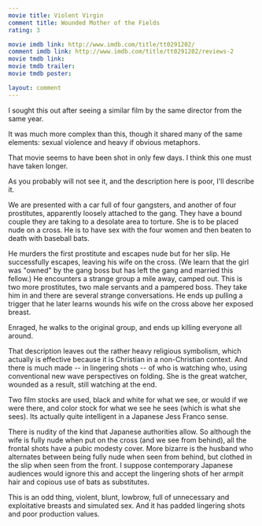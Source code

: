 ```yaml
---
movie title: Violent Virgin
comment title: Wounded Mother of the Fields
rating: 3

movie imdb link: http://www.imdb.com/title/tt0291202/
comment imdb link: http://www.imdb.com/title/tt0291202/reviews-2
movie tmdb link: 
movie tmdb trailer: 
movie tmdb poster: 

layout: comment
---
```


I sought this out after seeing a similar film by the same director from the same year. 

It was much more complex than this, though it shared many of the same elements: sexual violence and heavy if obvious metaphors. 

That movie seems to have been shot in only few days. I think this one must have taken longer. 

As you probably will not see it, and the description here is poor, I'll describe it.

We are presented with a car full of four gangsters, and another of four prostitutes, apparently loosely attached to the gang. They have a bound couple they are taking to a desolate area to torture. She is to be placed nude on a cross. He is to have sex with the four women and then beaten to death with baseball bats. 

He murders the first prostitute and escapes nude but for her slip. He successfully escapes, leaving his wife on the cross. (We learn that the girl was "owned" by the gang boss but has left the gang and married this fellow.) He encounters a strange group a mile away, camped out. This is two more prostitutes, two male servants and a pampered boss. They take him in and there are several strange conversations. He ends up pulling a trigger that he later learns wounds his wife on the cross above her exposed breast.

Enraged, he walks to the original group, and ends up killing everyone all around.

That description leaves out the rather heavy religious symbolism, which actually is effective because it is Christian in a non-Christian context. And there is much made -- in lingering shots -- of who is watching who, using conventional new wave perspectives on folding. She is the great watcher, wounded as a result, still watching at the end.

Two film stocks are used, black and white for what we see, or would if we were there, and color stock for what we see he sees (which is what she sees). Its actually quite intelligent in a Japanese Jess Franco sense.

There is nudity of the kind that Japanese authorities allow. So although the wife is fully nude when put on the cross (and we see from behind), all the frontal shots have a pubic modesty cover. More bizarre is the husband who alternates between being fully nude when seen from behind, but clothed in the slip when seen from the front. I suppose contemporary Japanese audiences would ignore this and accept the lingering shots of her armpit hair and copious use of bats as substitutes.

This is an odd thing, violent, blunt, lowbrow, full of unnecessary and exploitative breasts and simulated sex. And it has padded lingering shots and poor production values.